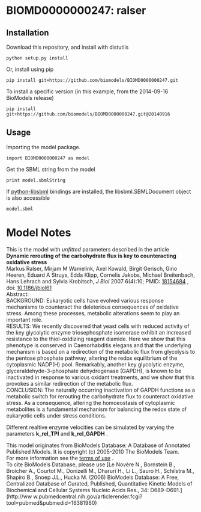 # BIOMD0000000247: ralser

## Installation

Download this repository, and install with distutils

`python setup.py install`

Or, install using pip

`pip install git+https://github.com/biomodels/BIOMD0000000247.git`

To install a specific version (in this example, from the 2014-09-16 BioModels release)

`pip install git+https://github.com/biomodels/BIOMD0000000247.git@20140916`

## Usage

Importing the model package.

`import BIOMD0000000247 as model`

Get the SBML string from the model

`print model.sbmlString`

If [python-libsbml](https://pypi.python.org/pypi/python-libsbml) bindings are
installed, the libsbml.SBMLDocument object is also accessible

`model.sbml`


# Model Notes


This is the model with _unfitted_ parameters described in the article  
**Dynamic rerouting of the carbohydrate flux is key to counteracting oxidative stress**   
Markus Ralser, Mirjam M Wamelink, Axel Kowald, Birgit Gerisch, Gino Heeren,
Eduard A Struys, Edda Klipp, Cornelis Jakobs, Michael Breitenbach, Hans
Lehrach and Sylvia Krobitsch, _J Biol_ 2007 6(4):10; PMID:
[18154684](http://www.ncbi.nlm.nih.gov/pubmed/18154684) , doi:
[10.1186/jbiol61](http://dx.doi.org/10.1186/jbiol61)  
Abstract:  
BACKGROUND: Eukaryotic cells have evolved various response mechanisms to
counteract the deleterious consequences of oxidative stress. Among these
processes, metabolic alterations seem to play an important role.  
RESULTS: We recently discovered that yeast cells with reduced activity of the
key glycolytic enzyme triosephosphate isomerase exhibit an increased
resistance to the thiol-oxidizing reagent diamide. Here we show that this
phenotype is conserved in Caenorhabditis elegans and that the underlying
mechanism is based on a redirection of the metabolic flux from glycolysis to
the pentose phosphate pathway, altering the redox equilibrium of the
cytoplasmic NADP(H) pool. Remarkably, another key glycolytic enzyme,
glyceraldehyde-3-phosphate dehydrogenase (GAPDH), is known to be inactivated
in response to various oxidant treatments, and we show that this provokes a
similar redirection of the metabolic flux.  
CONCLUSION: The naturally occurring inactivation of GAPDH functions as a
metabolic switch for rerouting the carbohydrate flux to counteract oxidative
stress. As a consequence, altering the homoeostasis of cytoplasmic metabolites
is a fundamental mechanism for balancing the redox state of eukaryotic cells
under stress conditions.

Different realtive enzyme velocities can be simulated by varying the
parameters **k_rel_TPI** and **k_rel_GAPDH** .

This model originates from BioModels Database: A Database of Annotated
Published Models. It is copyright (c) 2005-2010 The BioModels Team.  
For more information see the [terms of
use](http://www.ebi.ac.uk/biomodels/legal.html) .  
To cite BioModels Database, please use [Le Novère N., Bornstein B., Broicher
A., Courtot M., Donizelli M., Dharuri H., Li L., Sauro H., Schilstra M.,
Shapiro B., Snoep J.L., Hucka M. (2006) BioModels Database: A Free,
Centralized Database of Curated, Published, Quantitative Kinetic Models of
Biochemical and Cellular Systems Nucleic Acids Res., 34: D689-D691.](http://ww
w.pubmedcentral.nih.gov/articlerender.fcgi?tool=pubmed&pubmedid=16381960)


